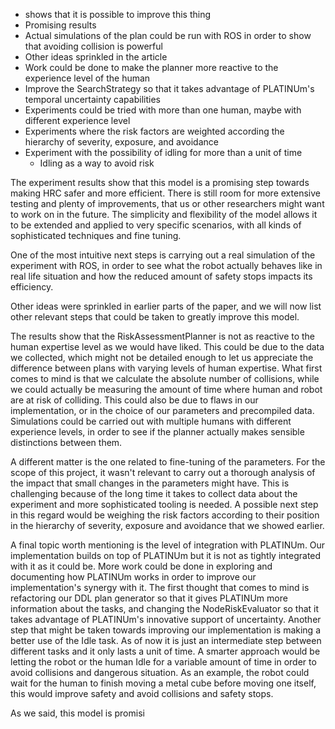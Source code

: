 - shows that it is possible to improve this thing
- Promising results
- Actual simulations of the plan could be run with ROS in order to show that avoiding collision is powerful
- Other ideas sprinkled in the article
- Work could be done to make the planner more reactive to the experience level of the human
- Improve the SearchStrategy so that it takes advantage of PLATINUm's temporal uncertainty capabilities
- Experiments could be tried with more than one human, maybe with different experience level
- Experiments where the risk factors are weighted according the hierarchy of severity, exposure, and avoidance
- Experiment with the possibility of idling for more than a unit of time
    - Idling as a way to avoid risk

The experiment results show that this model is a promising step towards making HRC safer and more efficient. There is still room for more extensive testing and plenty of improvements, that us or other researchers might want to work on in the future.
The simplicity and flexibility of the model allows it to be extended and applied to very specific scenarios, with all kinds of sophisticated techniques and fine tuning.

One of the most intuitive next steps is carrying out a real simulation of the experiment with ROS, in order to see what the robot actually behaves like in real life situation and how the reduced amount of safety stops impacts its efficiency.

Other ideas were sprinkled in earlier parts of the paper, and we will now list other relevant steps that could be taken to greatly improve this model.

The results show that the RiskAssessmentPlanner is not as reactive to the human expertise level as we would have liked. This could be due to the data we collected, which might not be detailed enough to let us appreciate the difference between plans with varying levels of human expertise. What first comes to mind is that we calculate the absolute number of collisions, while we could actually be measuring the amount of time where human and robot are at risk of colliding.
This could also be due to flaws in our implementation, or in the choice of our parameters and precompiled data.
Simulations could be carried out with multiple humans with different experience levels, in order to see if the planner actually makes sensible distinctions between them.

A different matter is the one related to fine-tuning of the parameters. For the scope of this project, it wasn't relevant to carry out a thorough analysis of the impact that small changes in the parameters might have. This is challenging because of the long time it takes to collect data about the experiment and more sophisticated tooling is needed. A possible next step in this regard would be weighing the risk factors according to their position in the hierarchy of severity, exposure and avoidance that we showed earlier.

A final topic worth mentioning is the level of integration with PLATINUm. Our implementation builds on top of PLATINUm but it is not as tightly integrated with it as it could be. More work could be done in exploring and documenting how PLATINUm works in order to improve our implementation's synergy with it. The first thought that comes to mind is refactoring our DDL plan generator so that it gives PLATINUm more information about the tasks, and changing the NodeRiskEvaluator so that it takes advantage of PLATINUm's innovative support of uncertainty.
Another step that might be taken towards improving our implementation is making a better use of the Idle task. As of now it is just an intermediate step between different tasks and it only lasts a unit of time. A smarter approach would be letting the robot or the human Idle for a variable amount of time in order to avoid collisions and dangerous situation. 
As an example, the robot could wait for the human to finish moving a metal cube before moving one itself, this would improve safety and avoid collisions and safety stops.

As we said, this model is promisi